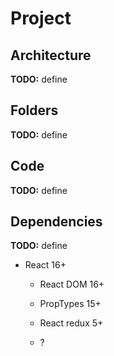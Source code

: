 # Project

## Architecture

**TODO:** define

## Folders

**TODO:** define

## Code

**TODO:** define

## Dependencies

**TODO:** define

* React 16+

  * React DOM 16+

  * PropTypes 15+

  * React redux 5+

  * ?

